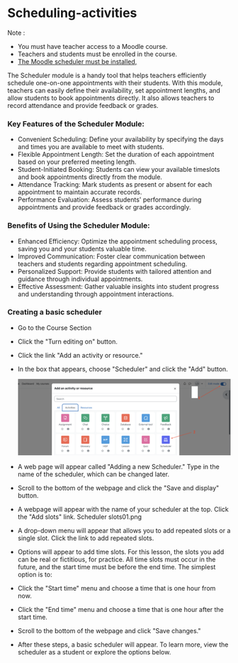<h1>Scheduling-activities</h1>

Note : 
* You must have teacher access to a Moodle course.
* Teachers and students must be enrolled in the course.
* [The Moodle scheduler must be installed,](https://github.com/LEARN-LK/lms/blob/master/Scheduling-activities-plugin.md)

The Scheduler module is a handy tool that helps teachers efficiently schedule one-on-one appointments with their students. With this module, teachers can easily define their availability, set appointment lengths, and allow students to book appointments directly. It also allows teachers to record attendance and provide feedback or grades.

<h3>Key Features of the Scheduler Module:</h3>

* Convenient Scheduling: Define your availability by specifying the days and times you are available to meet with students.
* Flexible Appointment Length: Set the duration of each appointment based on your preferred meeting length.
* Student-Initiated Booking: Students can view your available timeslots and book appointments directly from the module.
* Attendance Tracking: Mark students as present or absent for each appointment to maintain accurate records.
* Performance Evaluation: Assess students' performance during appointments and provide feedback or grades accordingly.

<h3>Benefits of Using the Scheduler Module:</h3>

* Enhanced Efficiency: Optimize the appointment scheduling process, saving you and your students valuable time.
* Improved Communication: Foster clear communication between teachers and students regarding appointment scheduling.
* Personalized Support: Provide students with tailored attention and guidance through individual appointments.
* Effective Assessment: Gather valuable insights into student progress and understanding through appointment interactions.

<h3>Creating a basic scheduler</h3>

* Go to the Course Section
* Click the "Turn editing on" button.
* Click the link "Add an activity or resource."
* In the box that appears, choose "Scheduler" and click the "Add" button.

  <img width="600" alt="image" src="https://github.com/LEARN-LK/lms/blob/master/img/74-add%20scheduler%20.png?raw=true">

* A web page will appear called "Adding a new Scheduler." Type in the name of the scheduler, which can be changed later.
* Scroll to the bottom of the webpage and click the "Save and display" button.
* A webpage will appear with the name of your scheduler at the top. Click the "Add slots" link.
Scheduler slots01.png
* A drop-down menu will appear that allows you to add repeated slots or a single slot. Click the link to add repeated slots.
* Options will appear to add time slots. For this lesson, the slots you add can be real or fictitious, for practice. All time slots must occur in the future, and the start time must be before the end time. The simplest option is to:
* Click the "Start time" menu and choose a time that is one hour from now.
* Click the "End time" menu and choose a time that is one hour after the start time.
* Scroll to the bottom of the webpage and click "Save changes."
* After these steps, a basic scheduler will appear. To learn more, view the scheduler as a student or explore the options below.
  

